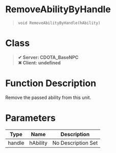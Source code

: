 # RemoveAbilityByHandle
> `void RemoveAbilityByHandle(hAbility)`
# Class
> __✔ Server: CDOTA_BaseNPC__  
> __✖ Client: undefined__  
# Function Description
Remove the passed ability from this unit.
# Parameters
Type|Name|Description
--|--|--
handle|hAbility|No Description Set
